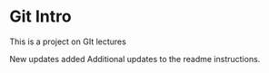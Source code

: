 # Git Intro

This is a project on GIt lectures

New updates added
Additional updates to the readme instructions.